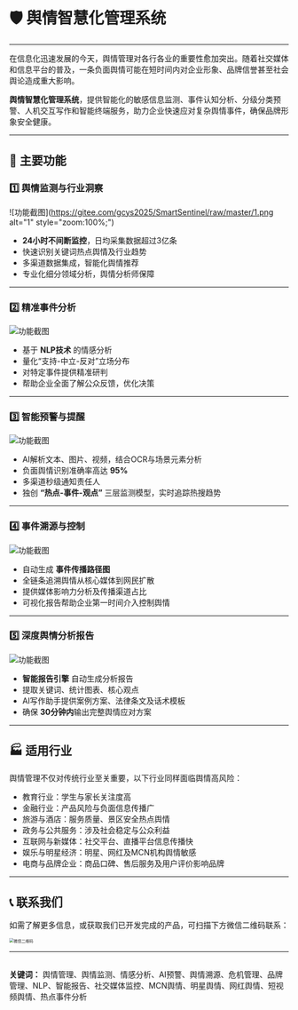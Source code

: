# 🛡️ 舆情智慧化管理系统

------

在信息化迅速发展的今天，舆情管理对各行各业的重要性愈加突出。随着社交媒体和信息平台的普及，一条负面舆情可能在短时间内对企业形象、品牌信誉甚至社会舆论造成重大影响。

**舆情智慧化管理系统**，提供智能化的敏感信息监测、事件认知分析、分级分类预警、人机交互写作和智能终端服务，助力企业快速应对复杂舆情事件，确保品牌形象安全健康。

------

## 🚀 主要功能

### 1️⃣ 舆情监测与行业洞察

![功能截图](https://gitee.com/gcys2025/SmartSentinel/raw/master/1.png  alt="1" style="zoom:100%;")

- **24小时不间断监控**，日均采集数据超过3亿条
- 快速识别关键词热点舆情及行业趋势
- 多渠道数据集成，智能化舆情推荐
- 专业化细分领域分析，舆情分析师保障

------

### 2️⃣ 精准事件分析

![功能截图](https://gitee.com/gcys2025/SmartSentinel/raw/master/2.png)

- 基于 **NLP技术** 的情感分析
- 量化“支持-中立-反对”立场分布
- 对特定事件提供精准研判
- 帮助企业全面了解公众反馈，优化决策

------

### 3️⃣ 智能预警与提醒

![功能截图](https://gitee.com/gcys2025/SmartSentinel/raw/master/3.png)

- AI解析文本、图片、视频，结合OCR与场景元素分析
- 负面舆情识别准确率高达 **95%**
- 多渠道秒级通知责任人
- 独创 **“热点-事件-观点”** 三层监测模型，实时追踪热搜趋势

------

### 4️⃣ 事件溯源与控制

![功能截图](https://gitee.com/gcys2025/SmartSentinel/raw/master/4.png)

- 自动生成 **事件传播路径图**
- 全链条追溯舆情从核心媒体到网民扩散
- 提供媒体影响力分析及传播渠道占比
- 可视化报告帮助企业第一时间介入控制舆情

------

### 5️⃣ 深度舆情分析报告

![功能截图](https://gitee.com/gcys2025/SmartSentinel/raw/master/5.png)

- **智能报告引擎** 自动生成分析报告
- 提取关键词、统计图表、核心观点
- AI写作助手提供案例方案、法律条文及话术模板
- 确保 **30分钟内**输出完整舆情应对方案

------

## 🏭 适用行业

舆情管理不仅对传统行业至关重要，以下行业同样面临舆情高风险：

- 教育行业：学生与家长关注度高
- 金融行业：产品风险与负面信息传播广
- 旅游与酒店：服务质量、景区安全热点舆情
- 政务与公共服务：涉及社会稳定与公众利益
- 互联网与新媒体：社交平台、直播平台信息传播快
- 娱乐与明星经济：明星、网红及MCN机构舆情敏感
- 电商与品牌企业：商品口碑、售后服务及用户评价影响品牌

------

## 📞 联系我们

如需了解更多信息，或获取我们已开发完成的产品，可扫描下方微信二维码联系：

<img src="https://gitee.com/gcys2025/SmartSentinel/raw/master/6.png" alt="微信二维码" style="zoom:50%;" />

------

## 

**关键词：** 舆情管理、舆情监测、情感分析、AI预警、舆情溯源、危机管理、品牌管理、NLP、智能报告、社交媒体监控、MCN舆情、明星舆情、网红舆情、短视频舆情、热点事件分析

